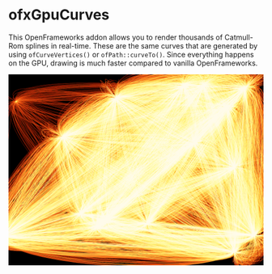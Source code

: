 ofxGpuCurves
================

This OpenFrameworks addon allows you to render thousands of Catmull-Rom splines in real-time. 
These are the same curves that are generated by using `ofCurveVertices()` or `ofPath::curveTo()`. Since everything happens on the GPU, drawing is much faster compared to vanilla OpenFrameworks.

![demo](demo.png)